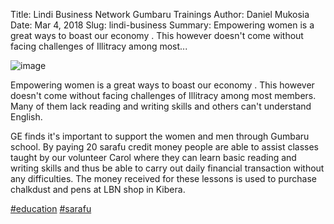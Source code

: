 Title: Lindi Business Network Gumbaru Trainings
Author: Daniel Mukosia
Date: Mar 4, 2018
Slug: lindi-business
Summary: Empowering women is a great ways to boast our economy . This however doesn't come without facing challenges of Illitracy among most...

![image](images/blog/lindi-business1.webp)

Empowering women is a great ways to boast our economy . This however
doesn't come without facing challenges of Illitracy among most members.
Many of them lack reading and writing skills and others can't
understand English.

GE finds it's important to support the women and men through Gumbaru
school. By paying 20 sarafu credit money people are able to assist
classes taught by our volunteer Carol where they can learn basic reading
and writing skills and thus be able to carry out daily financial
transaction without any difficulties. The money received for these
lessons is used to purchase chalkdust and pens at LBN shop in Kibera.

[#education](https://www.grassrootseconomics.org/blog/hashtags/education)
[#sarafu](https://www.grassrootseconomics.org/blog/hashtags/sarafu)
